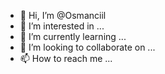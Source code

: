 - 👋 Hi, I’m @Osmanciil
- 👀 I’m interested in ...
- 🌱 I’m currently learning ...
- 💞️ I’m looking to collaborate on ...
- 📫 How to reach me ...

<!---
Osmanciil/Osmanciil is a ✨ special ✨ repository because its `README.md` (this file) appears on your GitHub profile.
You can click the Preview link to take a look at your changes.
--->
